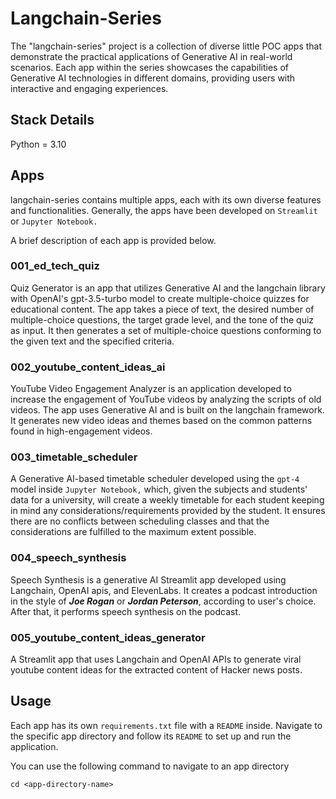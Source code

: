 # Langchain-Series

The "langchain-series" project is a collection of diverse little POC apps that demonstrate the practical applications of
Generative AI in real-world scenarios. Each app within the series showcases the capabilities of Generative AI
technologies in different domains, providing users with interactive and engaging experiences.

## Stack Details

Python = 3.10

## Apps

langchain-series contains multiple apps, each with its own diverse features and functionalities. Generally, the apps
have been developed on `Streamlit` or `Jupyter Notebook.`

A brief description of each app is provided below.

### 001_ed_tech_quiz

Quiz Generator is an app that utilizes Generative AI and the langchain library with OpenAI's gpt-3.5-turbo model to
create multiple-choice quizzes for educational content. The app takes a piece of text, the desired number of
multiple-choice questions, the target grade level, and the tone of the quiz as input. It then generates a set of
multiple-choice questions conforming to the given text and the specified criteria.

### 002_youtube_content_ideas_ai

YouTube Video Engagement Analyzer is an application developed to increase the engagement of YouTube videos by analyzing
the scripts of old videos. The app uses Generative AI and is built on the langchain framework. It generates new video
ideas and themes based on the common patterns found in high-engagement videos.

### 003_timetable_scheduler

A Generative AI-based timetable scheduler developed using the `gpt-4` model inside `Jupyter Notebook,` which, given the
subjects and students' data for a university, will create a weekly timetable for each student keeping in mind any
considerations/requirements provided by the student. It ensures there are no conflicts between scheduling classes and
that the considerations are fulfilled to the maximum extent possible.

### 004_speech_synthesis

Speech Synthesis is a generative AI Streamlit app developed using Langchain, OpenAI apis, and ElevenLabs. It creates a
podcast introduction in the style of ***Joe Rogan*** or ***Jordan Peterson***, according to user's choice. After that,
it performs speech synthesis on the podcast.

### 005_youtube_content_ideas_generator

A Streamlit app that uses Langchain and OpenAI APIs to generate viral youtube content ideas for the extracted content of
Hacker news posts.

## Usage

Each app has its own `requirements.txt` file with a `README` inside. Navigate to the specific app directory and follow
its
`README` to set up and run the application.

You can use the following command to navigate to an app directory

`cd <app-directory-name>`